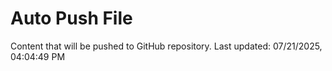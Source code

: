 # Auto Push File

Content that will be pushed to GitHub repository.
Last updated: 07/21/2025, 04:04:49 PM